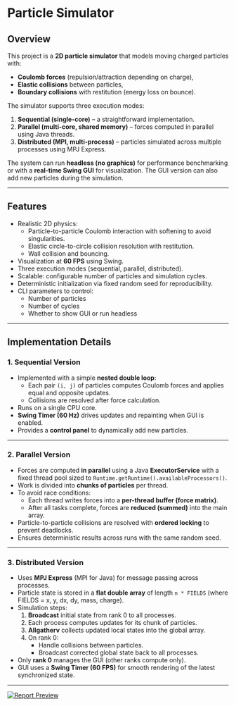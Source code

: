 # Particle Simulator

## Overview
This project is a **2D particle simulator** that models moving charged particles with:
- **Coulomb forces** (repulsion/attraction depending on charge),
- **Elastic collisions** between particles,
- **Boundary collisions** with restitution (energy loss on bounce).

The simulator supports three execution modes:
1. **Sequential (single-core)** – a straightforward implementation.
2. **Parallel (multi-core, shared memory)** – forces computed in parallel using Java threads.
3. **Distributed (MPI, multi-process)** – particles simulated across multiple processes using MPJ Express.

The system can run **headless (no graphics)** for performance benchmarking or with a **real-time Swing GUI** for visualization. The GUI version can also add new particles during the simulation.

---

## Features
- Realistic 2D physics:
  - Particle-to-particle Coulomb interaction with softening to avoid singularities.
  - Elastic circle-to-circle collision resolution with restitution.
  - Wall collision and bouncing.
- Visualization at **60 FPS** using Swing.
- Three execution modes (sequential, parallel, distributed).
- Scalable: configurable number of particles and simulation cycles.
- Deterministic initialization via fixed random seed for reproducibility.
- CLI parameters to control:
  - Number of particles
  - Number of cycles
  - Whether to show GUI or run headless

---

## Implementation Details

### 1. Sequential Version 
- Implemented with a simple **nested double loop**:
  - Each pair `(i, j)` of particles computes Coulomb forces and applies equal and opposite updates.
  - Collisions are resolved after force calculation.
- Runs on a single CPU core.
- **Swing Timer (60 Hz)** drives updates and repainting when GUI is enabled.
- Provides a **control panel** to dynamically add new particles.

---

### 2. Parallel Version 
- Forces are computed **in parallel** using a Java **ExecutorService** with a fixed thread pool sized to `Runtime.getRuntime().availableProcessors()`.
- Work is divided into **chunks of particles** per thread.
- To avoid race conditions:
  - Each thread writes forces into a **per-thread buffer (force matrix)**.
  - After all tasks complete, forces are **reduced (summed)** into the main array.
- Particle-to-particle collisions are resolved with **ordered locking** to prevent deadlocks.
- Ensures deterministic results across runs with the same random seed.

---

### 3. Distributed Version 
- Uses **MPJ Express** (MPI for Java) for message passing across processes.
- Particle state is stored in a **flat double array** of length `n * FIELDS` (where FIELDS = x, y, dx, dy, mass, charge).
- Simulation steps:
  1. **Broadcast** initial state from rank 0 to all processes.
  2. Each process computes updates for its chunk of particles.
  3. **Allgatherv** collects updated local states into the global array.
  4. On rank 0:
     - Handle collisions between particles.
     - Broadcast corrected global state back to all processes.
- Only **rank 0** manages the GUI (other ranks compute only).
- GUI uses a **Swing Timer (60 FPS)** for smooth rendering of the latest synchronized state.

---

[![Report Preview](docs/report_preview.png)](Particle%20Simulator%20-%20Nikola%20Gostovikj.pdf)


